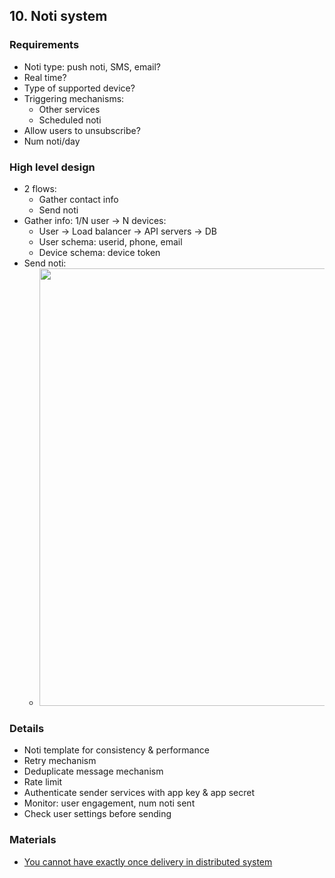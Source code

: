 ## 10. Noti system
### Requirements
- Noti type: push noti, SMS, email?
- Real time?
- Type of supported device?
- Triggering mechanisms:
  - Other services
  - Scheduled noti
- Allow users to unsubscribe?
- Num noti/day
### High level design
- 2 flows:
  - Gather contact info
  - Send noti
- Gather info: 1/N user -> N devices:
  - User -> Load balancer -> API servers -> DB
  - User schema: userid, phone, email
  - Device schema: device token
- Send noti:
  - <img src="./resources/10.14.png" width="700">
### Details
- Noti template for consistency & performance
- Retry mechanism
- Deduplicate message mechanism
- Rate limit
- Authenticate sender services with app key & app secret
- Monitor: user engagement, num noti sent
- Check user settings before sending
### Materials
- [You cannot have exactly once delivery in distributed system](https://bravenewgeek.com/you-cannot-have-exactly-once-delivery/)